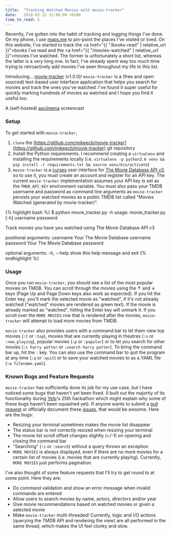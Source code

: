 ```yaml
---
title:  "Tracking Watched Movies with movie-tracker"
date:   2018-03-15 12:00:00 +0100
time_to_read: 5
---
```


Recently, I've gotten into the habit of tracking and logging things I've done. On my phone, I use [maps.me](https://maps.me/) to pin-point the places I've visited or lived. On this website, I've started to track the <a href="{{ "/books-read" | relative_url }}">books I've read</a> and the <a href="{{ "/movies-watched" | relative_url }}">movies I've watched</a>. The former is unfortunately a short list, whereas the latter is a _very_ long one. In fact, I've already spent way too much time trying to retroactively add movies I've seen throughout my life to this list.

Introducing... [movie-tracker](https://github.com/mikeecb/movie-tracker) (v1.0.0)! `movie-tracker` is a (free and open sourced) text-based user interface application that helps you search for movies and track the ones you've watched. I've found it super useful for quickly marking hundreds of movies as watched and I hope you find it useful too.


<link rel="stylesheet" type="text/css" href="/assets/css/asciinema-player.css" />
<script src="/assets/js/asciinema-player.js"></script>
<asciinema-player speed="1.5" title="movie-tracker demo" author="Michael Cypher" loop="true" autoplay="true" src="/assets/movie-tracker.cast"></asciinema-player>
<p class="image-label">A (self-hosted) <a href="https://asciinema.org/">asciinema</a> screencast</p>

### Setup ###

To get started with `movie-tracker`,

1. `clone` the [https://github.com/mikeecb/movie-tracker](https://github.com/mikeecb/movie-tracker) git repository
2. Install the Python requirements. I recommend creating a `virtualenv` and installing the requirements locally (i.e. `virtualenv -p python3.6 venv && pip install -r requirements.txt && source venv/bin/activate`)
3. `movie-tracker` is a [curses](https://docs.python.org/3/howto/curses.html#what-is-curses) user interface for [The Movie Database API v3](https://developers.themoviedb.org/3), so to use it, you must create an account and register for an API key. The current `movie-tracker` implementation assumes your API key is set as the `TMDB_API_KEY` environment variable. You must also pass your TMDB username and password as command line arguments as `movie-tracker` persists your watched movies as a public TMDB list called "Movies Watched (generated by movie-tracker)".

{% highlight bash %}
$ python movie_tracker.py -h
usage: movie_tracker.py [-h] username password

Track movies you have you watched using The Movie Database API v3

positional arguments:
  username    Your The Movie Database username
  password    Your The Movie Database password

optional arguments:
  -h, --help  show this help message and exit
{% endhighlight %}

### Usage ###

Once you run `movie-tracker`, you should see a list of the most popular movies on TMDB. You can scroll through the movies using the ↑ and ↓ keys (Page Up and Page Down keys also work as expected). If you hit the Enter key, you'll mark the selected movie as "watched", if it's not already watched ("watched" movies are rendered as green text). If the movie is already marked as "watched", hitting the Enter key will unmark it. If you scroll over the `MORE MOVIES` row that is rendered after the movies, `movie-tracker` will attempt to load more movies from TMDB.

`movie-tracker` also provides users with a command bar to let them view top movies (`:t` or `:top`), movies that are currently playing in theatres (`:n` or `:now_playing`), popular movies (`:p` or `:popular`) or to let you search for other movies (`:s harry potter` or `:search harry potter`). To bring the command bar up, hit the `:` key. You can also use the command bar to quit the program at any time (`:q` or `:quit`) or to save your watched movies to as a YAML file (`:w filename.yaml`).

### Known Bugs and Feature Requests ###

`movie-tracker` has sufficiently done its job for my use case, but I have noticed some bugs that haven't yet been fixed. (I built out the majortiy of its functionality during [Yelp](https://www.yelp.com/)'s 25th hackathon which might explain why some of these bugs haven't been squashed yet). If anyone wants to submit a [pull request](https://help.github.com/articles/about-pull-requests/) or officially document these [issues](https://help.github.com/articles/about-issues/), that would be awsome. Here are the bugs:

- Resizing your terminal sometimes makes the movie list disappear
- The status bar is not correctly resized when resizing your terminal
- The movie list scroll offset changes slightly (+/-1) on opening and closing the command bar
- "Searching" (`:s` or `:search`) without a query throws an exception
- `MORE MOVIES` is always displayed, even if there are no more movies for a certain list of movies (i.e. movies that are currently playing). Currently, `MORE MOVIES` just performs pagination.

I've also thought of some feature requests that I'll try to get round to at some point. Here they are:

- Do command validation and show an error message when invalid commands are entered
- Allow users to search movies by name, actors, directors and/or year
- Give movie recommendations based on watched movies or given a selected movie
- Make `movie-tracker` multi-threaded! Currently, logic and I/O actions (querying the TMDB API and rendering the view) are all performed in the same thread, which makes the UI feel clunky and slow.
